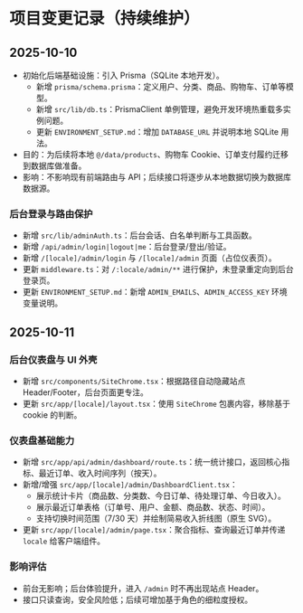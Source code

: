# 项目变更记录（持续维护）

## 2025-10-10

- 初始化后端基础设施：引入 Prisma（SQLite 本地开发）。
  - 新增 `prisma/schema.prisma`：定义用户、分类、商品、购物车、订单等模型。
  - 新增 `src/lib/db.ts`：PrismaClient 单例管理，避免开发环境热重载多实例问题。
  - 更新 `ENVIRONMENT_SETUP.md`：增加 `DATABASE_URL` 并说明本地 SQLite 用法。
- 目的：为后续将本地 `@/data/products`、购物车 Cookie、订单支付履约迁移到数据库做准备。
- 影响：不影响现有前端路由与 API；后续接口将逐步从本地数据切换为数据库数据源。

### 后台登录与路由保护
- 新增 `src/lib/adminAuth.ts`：后台会话、白名单判断与工具函数。
- 新增 `/api/admin/login|logout|me`：后台登录/登出/验证。
- 新增 `/[locale]/admin/login` 与 `/[locale]/admin` 页面（占位仪表页）。
- 更新 `middleware.ts`：对 `/:locale/admin/**` 进行保护，未登录重定向到后台登录页。
- 更新 `ENVIRONMENT_SETUP.md`：新增 `ADMIN_EMAILS`、`ADMIN_ACCESS_KEY` 环境变量说明。


## 2025-10-11

### 后台仪表盘与 UI 外壳
- 新增 `src/components/SiteChrome.tsx`：根据路径自动隐藏站点 Header/Footer，后台页面更专注。
- 更新 `src/app/[locale]/layout.tsx`：使用 `SiteChrome` 包裹内容，移除基于 cookie 的判断。

### 仪表盘基础能力
- 新增 `src/app/api/admin/dashboard/route.ts`：统一统计接口，返回核心指标、最近订单、收入时间序列（按天）。
- 新增/增强 `src/app/[locale]/admin/DashboardClient.tsx`：
  - 展示统计卡片（商品数、分类数、今日订单、待处理订单、今日收入）。
  - 展示最近订单表格（订单号、用户、金额、商品数、状态、时间）。
  - 支持切换时间范围（7/30 天）并绘制简易收入折线图（原生 SVG）。
- 更新 `src/app/[locale]/admin/page.tsx`：聚合指标、查询最近订单并传递 `locale` 给客户端组件。

### 影响评估
- 前台无影响；后台体验提升，进入 `/admin` 时不再出现站点 Header。
- 接口只读查询，安全风险低；后续可增加基于角色的细粒度授权。

